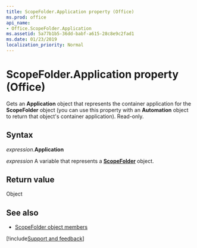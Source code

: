 ```yaml
---
title: ScopeFolder.Application property (Office)
ms.prod: office
api_name:
- Office.ScopeFolder.Application
ms.assetid: 5a77b1b5-36dd-babf-a615-28c8e9c2fad1
ms.date: 01/23/2019
localization_priority: Normal
---
```



# ScopeFolder.Application property (Office)

Gets an **Application** object that represents the container application for the **ScopeFolder** object (you can use this property with an **Automation** object to return that object's container application). Read-only.


## Syntax

_expression_.**Application**

_expression_ A variable that represents a **[ScopeFolder](Office.ScopeFolder.md)** object.


## Return value

Object


## See also

- [ScopeFolder object members](overview/Library-Reference/scopefolder-members-office.md)



[!include[Support and feedback](~/includes/feedback-boilerplate.md)]

